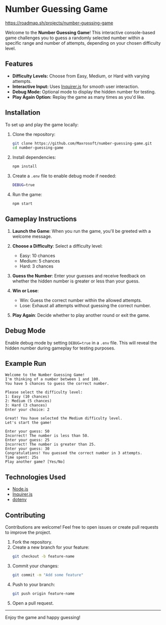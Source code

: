 # Number Guessing Game

https://roadmap.sh/projects/number-guessing-game


Welcome to the **Number Guessing Game**! This interactive console-based game challenges you to guess a randomly selected number within a specific range and number of attempts, depending on your chosen difficulty level.

## Features
- **Difficulty Levels:** Choose from Easy, Medium, or Hard with varying attempts.
- **Interactive Input:** Uses [Inquirer.js](https://www.npmjs.com/package/inquirer) for smooth user interaction.
- **Debug Mode:** Optional mode to display the hidden number for testing.
- **Play Again Option:** Replay the game as many times as you'd like.

## Installation

To set up and play the game locally:

1. Clone the repository:
   ```bash
   git clone https://github.com/Maxrosoft/number-guessing-game.git
   cd number-guessing-game
   ```

2. Install dependencies:
   ```bash
   npm install
   ```

3. Create a `.env` file to enable debug mode if needed:
   ```bash
   DEBUG=true
   ```

4. Run the game:
   ```bash
   npm start
   ```

## Gameplay Instructions

1. **Launch the Game**:
   When you run the game, you'll be greeted with a welcome message.

2. **Choose a Difficulty**:
   Select a difficulty level:
   - Easy: 10 chances
   - Medium: 5 chances
   - Hard: 3 chances

3. **Guess the Number**:
   Enter your guesses and receive feedback on whether the hidden number is greater or less than your guess.

4. **Win or Lose**:
   - Win: Guess the correct number within the allowed attempts.
   - Lose: Exhaust all attempts without guessing the correct number.

5. **Play Again**:
   Decide whether to play another round or exit the game.

## Debug Mode

Enable debug mode by setting `DEBUG=true` in a `.env` file. This will reveal the hidden number during gameplay for testing purposes.

## Example Run

```
Welcome to the Number Guessing Game!
I'm thinking of a number between 1 and 100.
You have 5 chances to guess the correct number.

Please select the difficulty level:
1: Easy (10 chances)
2: Medium (5 chances)
3: Hard (3 chances)
Enter your choice: 2

Great! You have selected the Medium difficulty level.
Let's start the game!

Enter your guess: 50
Incorrect! The number is less than 50.
Enter your guess: 25
Incorrect! The number is greater than 25.
Enter your guess: 30
Congratulations! You guessed the correct number in 3 attempts.
Time spent: 25s
Play another game? [Yes/No]
```

## Technologies Used
- [Node.js](https://nodejs.org/)
- [Inquirer.js](https://www.npmjs.com/package/inquirer)
- [dotenv](https://www.npmjs.com/package/dotenv)

## Contributing

Contributions are welcome! Feel free to open issues or create pull requests to improve the project.

1. Fork the repository.
2. Create a new branch for your feature:
   ```bash
   git checkout -b feature-name
   ```
3. Commit your changes:
   ```bash
   git commit -m "Add some feature"
   ```
4. Push to your branch:
   ```bash
   git push origin feature-name
   ```
5. Open a pull request.

---

Enjoy the game and happy guessing!

